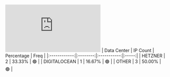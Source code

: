 ![Diagramm](https://github.com/obajay/StateSync-snapshots/blob/main/Projects/Likecoin/1/README.md)
| Data Center | IP Count | Percentage | Freq |
|:------------:|:--------:|:-----------:|:-----:|
| HETZNER | 2 | 33.33% | 🟢 |
| DIGITALOCEAN | 1 | 16.67% | 🟢 |
| OTHER | 3 | 50.00% | 🟢 |
